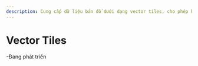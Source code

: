```yaml
---
description: Cung cấp dữ liệu bản đồ dưới dạng vector tiles, cho phép hiển thị linh hoạt và tương tác mượt mà. Hỗ trợ các kiểu hiển thị tuỳ chỉnh với hiệu suất cao.
---
```


# Vector Tiles

-Đang phát triển




